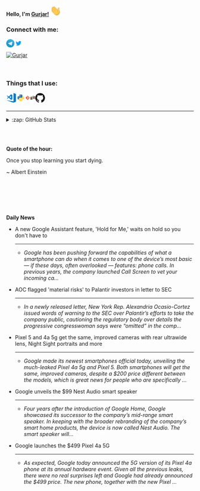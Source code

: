 #### Hello, I'm [Gurjar!](https://GurjarKing.github.io) <img src="https://raw.githubusercontent.com/ABSphreak/ABSphreak/master/gifs/Hi.gif" width="30px"></h2>


### Connect with me:

[<img align="left" alt="Gurjar | Telegram" width="22px" src="https://raw.githubusercontent.com/github/explore/80688e429a7d4ef2fca1e82350fe8e3517d3494d/topics/telegram/telegram.png" />][Telegram]
[<img align="left" alt="Gurjar | Twitter" width="22px" src="https://raw.githubusercontent.com/github/explore/80688e429a7d4ef2fca1e82350fe8e3517d3494d/topics/twitter/twitter.png" />][Twitter]
<br >
<br >
<a href="https://github.com/GurjarKing"><img src="https://komarev.com/ghpvc/?username=GurjarKing" alt="Gurjar" /></a> <br />
<br />
<br />
<!-- <br >

![](https://visitor-badge.glitch.me/badge?page_id=GurjarKing)

<br /> -->

### Things that I use:

[<img align="left" alt="Visual Studio Code" width="26px" src="https://raw.githubusercontent.com/github/explore/80688e429a7d4ef2fca1e82350fe8e3517d3494d/topics/visual-studio-code/visual-studio-code.png" />][VSCode]
[<img align="left" alt="Python" width="26px" src="https://raw.githubusercontent.com/github/explore/80688e429a7d4ef2fca1e82350fe8e3517d3494d/topics/python/python.png" />][Python]
[<img align="left" alt="Git" width="26px" src="https://raw.githubusercontent.com/github/explore/80688e429a7d4ef2fca1e82350fe8e3517d3494d/topics/git/git.png" />][Git]
[<img align="left" alt="GitHub" width="26px" src="https://raw.githubusercontent.com/github/explore/78df643247d429f6cc873026c0622819ad797942/topics/github/github.png" />][Github]

<br />
<br />

---
<details>
  <summary>:zap: GitHub Stats</summary>

<img align="left" alt="Gurjar's Github Stats" src="https://github-readme-stats.vercel.app/api?username=GurjarKing&show_icons=true&hide_border=true&count_private=true&include_all_commit=true&theme=algolia" />

</details>

<!-- ### 🔔 My latest tweet
<a href="https://twitter.com/Gurjar_King43" target="_blank">
	<img src="https://github.com/GurjarKing/GurjarKing/raw/master/tweet.png" width="70%" align="center" alt="Click to view on Twitter" title="My latest tweet, as an image"/>
</a> -->
<br>

<pre>

</pre>

**Quote of the hour:**

Once you stop learning you start dying.

~ Albert Einstein
<pre>

</pre>
<br>
<pre>


</pre>
<strong>Daily News</strong>
  
  - A new Google Assistant feature, 'Hold for Me,' waits on hold so you don't have to
     <hr/>
     
      - *Google has been pushing forward the capabilities of what a smartphone can do when it comes to one of the device’s most basic — if these days, often overlooked — features: phone calls. In previous years, the company launched Call Screen to vet your incoming ca…*
     
  - AOC flagged 'material risks' to Palantir investors in letter to SEC
      <hr/>
      
      - *In a newly released letter, New York Rep. Alexandria Ocasio-Cortez issued words of warning to the SEC over Palantir’s efforts to take the company public, cautioning the regulatory body over details the progressive congresswoman says were “omitted” in the comp…*
      
  - Pixel 5 and 4a 5g get the same, improved cameras with rear ultrawide lens, Night Sight portraits and more
      <hr/>
      
      - *Google made its newest smartphones official today, unveiling the much-leaked Pixel 4a 5g and Pixel 5. Both smartphones will get the same, improved cameras, despite a $200 price different between the models, which is great news for people who are specifically …*
      
  - Google unveils the $99 Nest Audio smart speaker
      <hr/>
      
      - *Four years after the introduction of Google Home, Google showcased its successor to the company’s mid-range smart speaker. In keeping with the broader rebranding of the company’s smart home products, the device is now called Nest Audio. The smart speaker will…*
       
  - Google launches the $499 Pixel 4a 5G
      <hr/>
       
       - *As expected, Google today announced the 5G version of its Pixel 4a phone at its annual hardware event. Given all the previous leaks, there were no real surprises left and Google had already announced the $499 price. The new phone, together with the new Pixel …*
      

<br />

[VSCode]: https://code.visualstudio.com/
[Python]: https://www.python.org/
[Git]: https://git-scm.com/
[Github]: https://github.com/
[Telegram]: https://t.me/Gurjar_King/
[Twitter]: https://twitter.com/Gurjar_King43/
